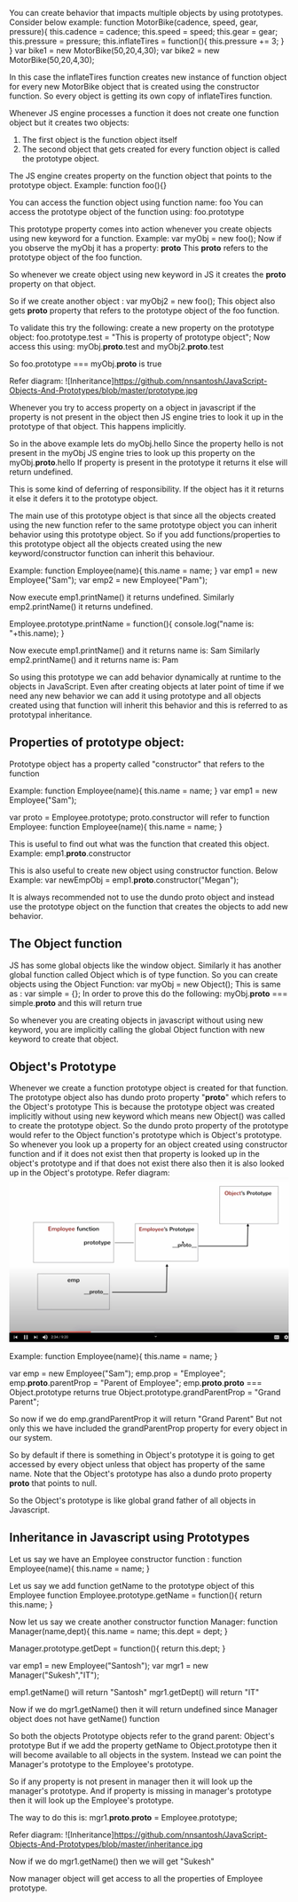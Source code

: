 You can create behavior that impacts multiple objects by using prototypes.
Consider below example:
function MotorBike(cadence, speed, gear, pressure){
  this.cadence = cadence;
  this.speed = speed;
  this.gear = gear;
  this.pressure = pressure;
  this.inflateTires = function(){
    this.pressure += 3;
  }
}
var bike1 = new MotorBike(50,20,4,30);
var bike2 = new MotorBike(50,20,4,30);

In this case the inflateTires function creates new instance of function object for every new MotorBike object that is created using the constructor function.
So every object is getting its own copy of inflateTires function.

Whenever JS engine processes a function it does not create one function object but it creates two objects:
1. The first object is the function object itself
2. The second object that gets created for every function object is called the prototype object.

The JS engine creates property on the function object that points to the prototype object.
Example: function foo(){}

You can access the function object using function name: foo
You can access the prototype object of the function using: foo.prototype

This prototype property comes into action whenever you create objects using new keyword for a function.
Example: var myObj = new foo();
Now if you observe the myObj it has a property: __proto__
This __proto__ refers to the prototype object of the foo function.

So whenever we create object using new keyword in JS it creates the __proto__ property on that object.

So if we create another object : var myObj2 = new foo();
This object also gets __proto__ property that refers to the prototype object of the foo function.

To validate this try the following:
create a new property on the prototype object: foo.prototype.test = "This is property of prototype object";
Now access this using: myObj.__proto__.test and myObj2.__proto__.test

So foo.prototype === myObj.__proto__ is true

Refer diagram:
![Inheritance]https://github.com/nnsantosh/JavaScript-Objects-And-Prototypes/blob/master/prototype.jpg

Whenever you try to access property on a object in javascript if the property is not present in the object then JS engine tries to look it up in the prototype of that object. This happens implicitly.

So in the above example lets do myObj.hello
Since the property hello is not present in the myObj JS engine tries to look up this property on the myObj.__proto__.hello
If property is present in the prototype it returns it else will return undefined.

This is some kind of deferring of responsibility. If the object has it it returns it else it defers it to the prototype object.

The main use of this prototype object is that since all the objects created using the new function refer to the same prototype object you can inherit behavior using this prototype object.
So if you add functions/properties to this prototype object all the objects created using the new keyword/constructor function can inherit this behaviour.

Example:
function Employee(name){
  this.name = name;
}
var emp1 = new Employee("Sam");
var emp2 = new Employee("Pam");

Now execute emp1.printName() it returns undefined.
Similarly emp2.printName() it returns undefined.

Employee.prototype.printName = function(){
  console.log("name is: "+this.name);
}

Now execute emp1.printName() and it returns name is: Sam
Similarly emp2.printName() and it returns name is: Pam

So using this prototype we can add behavior dynamically at runtime to the objects in JavaScript.
Even after creating objects at later point of time if we need any new behavior we can add it using prototype and all objects created using that function will inherit this behavior and this is referred to as prototypal inheritance.

## Properties of prototype object:
Prototype object has a property called "constructor" that refers to the function

Example:
function Employee(name){
  this.name = name;
}
var emp1 = new Employee("Sam");

var proto = Employee.prototype;
proto.constructor will refer to function Employee:
function Employee(name){
  this.name = name;
}

This is useful to find out what was the function that created this object.
Example: emp1.__proto__.constructor

This is also useful to create new object using constructor function. Below Example:
var newEmpObj = emp1.__proto__.constructor("Megan");

It is always recommended not to use the dundo proto object and instead use the prototype object on the function that creates the objects to add new behavior.

## The Object function
JS has some global objects like the window object. Similarly it has another global function called Object which is of type function.
So you can create objects using the Object Function:
var myObj = new Object();
This is same as :
var simple = {};
In order to prove this do the following:
myObj.__proto__ === simple.__proto__ and this will return true

So whenever you are creating objects in javascript without using new keyword, you are implicitly calling the global Object function with new keyword to create that object.

## Object's Prototype
Whenever we create a function prototype object is created for that function.
The prototype object also has dundo proto property "__proto__" which refers to the Object's prototype
This is because the prototype object was created implicitly without using new keyword which means new Object() was called to create the prototype object.
So the dundo proto property of the prototype would refer to the Object function's prototype which is Object's prototype.
So whenever you look up a property for an object created using constructor function and if it does not exist then that property is looked up in the object's prototype and if that does not exist there also then it is also looked up in the Object's prototype.
Refer diagram:
![Object's prototype](https://github.com/nnsantosh/JavaScript-Objects-And-Prototypes/blob/master/Object_prototype.jpg)

Example:
function Employee(name){
  this.name = name;
}

var emp = new Employee("Sam");
emp.prop = "Employee";
emp.__proto__.parentProp = "Parent of Employee";
emp.__proto__.__proto__ === Object.prototype returns true
Object.prototype.grandParentProp = "Grand Parent";


So now if we do emp.grandParentProp it will return "Grand Parent"
But not only this we have included the grandParentProp property for every object in our system.

So by default if there is something in Object's prototype it is going to get accessed by every object unless that object has property of the same name.
Note that the Object's prototype has also a dundo proto property __proto__ that points to null.

So the Object's prototype is like global grand father of all objects in Javascript.

## Inheritance in Javascript using Prototypes
Let us say we have an Employee constructor function :
function Employee(name){
  this.name = name;
}

Let us say we add function getName to the prototype object of this Employee function
Employee.prototype.getName = function(){
  return this.name;
}

Now let us say we create another constructor function Manager:
function Manager(name,dept){
  this.name = name;
  this.dept = dept;
}

Manager.prototype.getDept = function(){
  return this.dept;
}

var emp1 = new Employee("Santosh");
var mgr1 = new Manager("Sukesh","IT");

emp1.getName() will return "Santosh"
mgr1.getDept() will return "IT"

Now if we do mgr1.getName() then it will return undefined since Manager object does not have getName() function

So both the objects Prototype objects refer to the grand parent: Object's prototype
But if we add the property getName to Object.prototype then it will become available to all objects in the system.
Instead we can point the Manager's prototype to the Employee's prototype.

So if any property is not present in manager then it will look up the manager's prototype. And if property is missing in manager's prototype then it will look up the Employee's prototype.

The way to do this is:
mgr1.__proto__.__proto__ = Employee.prototype;

Refer diagram:
![Inheritance]https://github.com/nnsantosh/JavaScript-Objects-And-Prototypes/blob/master/inheritance.jpg

Now if we do mgr1.getName() then we will get "Sukesh"

Now manager object will get access to all the properties of Employee prototype.
